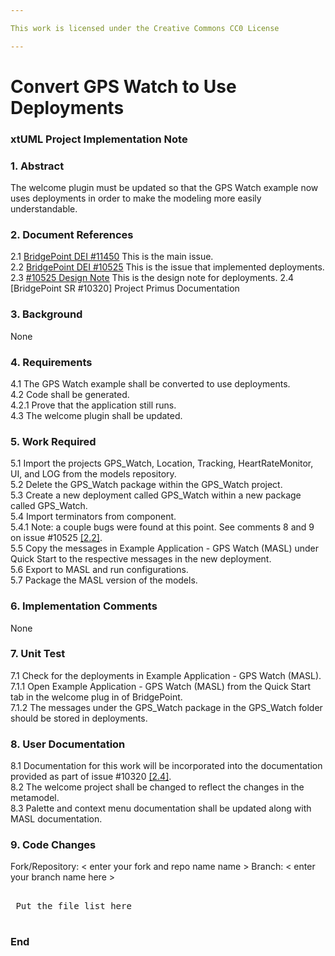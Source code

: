 ```yaml
---

This work is licensed under the Creative Commons CC0 License

---
```


# Convert GPS Watch to Use Deployments
### xtUML Project Implementation Note



### 1. Abstract

The welcome plugin must be updated so that the GPS Watch example now uses deployments in order to make the modeling more easily understandable. 

### 2. Document References

<a id="2.1"></a>2.1 [BridgePoint DEI #11450](https://support.onefact.net/issues/11450) This is the main issue.  
<a id="2.2"></a>2.2 [BridgePoint DEI #10525](https://support.onefact.net/issues/10525) This is the issue that implemented deployments.  
<a id="2.3"></a>2.3 [#10525 Design Note](https://github.com/leviathan747/bridgepoint/blob/10525_deployments/doc-bridgepoint/notes/10525_deployments/10525_deployments_dnt.md) This is the design note for deployments. 
<a id="2.4"></a>2.4 [BridgePoint SR #10320] Project Primus Documentation
### 3. Background

None  

### 4. Requirements

4.1 The GPS Watch example shall be converted to use deployments.  
4.2 Code shall be generated.  
4.2.1 Prove that the application still runs.  
4.3 The welcome plugin shall be updated.    


### 5. Work Required

5.1 Import the projects GPS_Watch, Location, Tracking, HeartRateMonitor, UI, and LOG from the models repository.  
5.2 Delete the GPS_Watch package within the GPS_Watch project.   
5.3 Create a new deployment called GPS_Watch within a new package called GPS_Watch.  
5.4 Import terminators from component.  
5.4.1 Note: a couple bugs were found at this point. See comments 8 and 9 on issue #10525 [[2.2]](#2.2).  
5.5 Copy the messages in Example Application - GPS Watch (MASL) under Quick Start to the respective messages in the new deployment.  
5.6 Export to MASL and run configurations.  
5.7 Package the MASL version of the models.  


### 6. Implementation Comments

None  

### 7. Unit Test

7.1 Check for the deployments in Example Application - GPS Watch (MASL).  
7.1.1 Open Example Application - GPS Watch (MASL) from the Quick Start tab in the welcome plug in of BridgePoint.  
7.1.2 The messages under the GPS_Watch package in the GPS_Watch folder should be stored in deployments.  


### 8. User Documentation

8.1 Documentation for this work will be incorporated into the documentation provided as part of issue #10320 [[2.4]](#2.4).  
8.2 The welcome project shall be changed to reflect the changes in the metamodel.   
8.3 Palette and context menu documentation shall be updated along with MASL documentation.  

### 9. Code Changes  

Fork/Repository: < enter your fork and repo name name >
Branch: < enter your branch name here >

<pre>

 Put the file list here 

</pre>

### End

